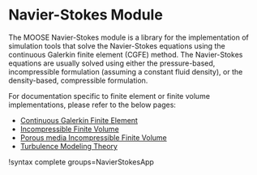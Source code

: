 # Navier-Stokes Module

The MOOSE Navier-Stokes module is a library for the implementation of simulation tools that solve the
Navier-Stokes equations using the continuous Galerkin finite element (CGFE) method. The Navier-Stokes
equations are usually solved using either the pressure-based, incompressible formulation (assuming a
constant fluid density), or the density-based, compressible formulation.

For documentation specific to finite element or finite volume implementations,
please refer to the below pages:

- [Continuous Galerkin Finite Element](navier_stokes/cgfe.md)
- [Incompressible Finite Volume](navier_stokes/fv.md)
- [Porous media Incompressible Finite Volume](navier_stokes/pinsfv.md)
- [Turbulence Modeling Theory](navier_stokes/rans_theory.md)

!syntax complete groups=NavierStokesApp
